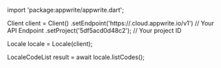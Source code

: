 import 'package:appwrite/appwrite.dart';

Client client = Client()
    .setEndpoint('https://<REGION>.cloud.appwrite.io/v1') // Your API Endpoint
    .setProject('5df5acd0d48c2'); // Your project ID

Locale locale = Locale(client);

LocaleCodeList result = await locale.listCodes();
